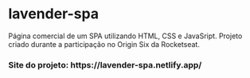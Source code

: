 # lavender-spa
Página comercial de um SPA utilizando HTML, CSS e JavaSript. Projeto criado durante a participação no Origin Six da Rocketseat. 

<h3>Site do projeto: https://lavender-spa.netlify.app/</h3>
